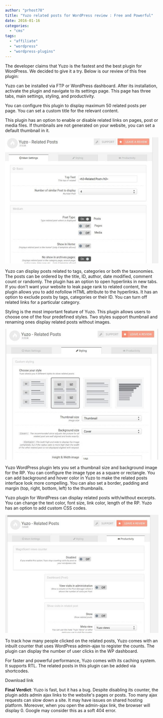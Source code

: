 ```yaml
---
author: "prhost78"
title: "Yuzo related posts for WordPress review : Free and Powerful"
date: 2016-01-16
categories: 
  - "cms"
tags: 
  - "affiliate"
  - "wordpress"
  - "wordpress-plugins"
---
```


The developer claims that Yuzo is the fastest and the best plugin for WordPress. We decided to give it a try. Below is our review of this free plugin:

Yuzo can be installed via FTP or WordPress dashboard. After its installation, activate the plugin and navigate to its settings page. This page has three tabs, main settings, styling, and productivity.

You can configure this plugin to display maximum 50 related posts per page. You can set a custom title for the relevant content.

This plugin has an option to enable or disable related links on pages, post or media files. If thumbnails are not generated on your website, you can set a default thumbnail in it.

![yuzo wordpress related posts plugin main settings](images/yuzo-main-settings.jpg)

Yuzo can display posts related to tags, categories or both the taxonomies. The posts can be ordered by the title, ID, author, date modified, comment count or randomly. The plugin has an option to open hyperlinks in new tabs. If you don't want your website to leak page rank to related content, the plugin allows you to add nofollow HTML attribute to the hyperlinks. It has an option to exclude posts by tags, categories or their ID. You can turn off related links for a particular category.

Styling is the most important feature of Yuzo. This plugin allows users to choose one of the four predefined styles. Two styles support thumbnail and renaming ones display related posts without images.

![yuzo plugin styling](images/yuzo-styling.jpg)

Yuzo WordPress plugin lets you set a thumbnail size and background image for the RP. You can configure the image type as a square or rectangle. You can add background and hover color in Yuzo to make the related posts interface look more compelling. You can also set a border, padding and margin (top, right, bottom, left) to the thumbnails.

Yuzo plugin for WordPress can display related posts with/without excerpts. You can change the text color, font size, link color, length of the RP. Yuzo has an option to add custom CSS codes.

![yuzo productivity](images/yuzo-productivity.jpg)

To track how many people clicked on the related posts, Yuzo comes with an inbuilt counter that uses WordPress admin-ajax to register the counts. The plugin can display the number of user clicks in the WP dashboard.

For faster and powerful performance, Yuzo comes with its caching system. It supports RTL. The related posts in this plugin can be added via shortcodes.

Download link

**Final Verdict**: Yuzo is fast, but it has a bug. Despite disabling its counter, the plugin adds admin ajax links to the website's pages or posts. Too many ajax requests can slow down a site. It may have issues on shared hosting platform. Moreover, when you open the admin-ajax link, the browser will display 0. Google may consider this as a soft 404 error.
